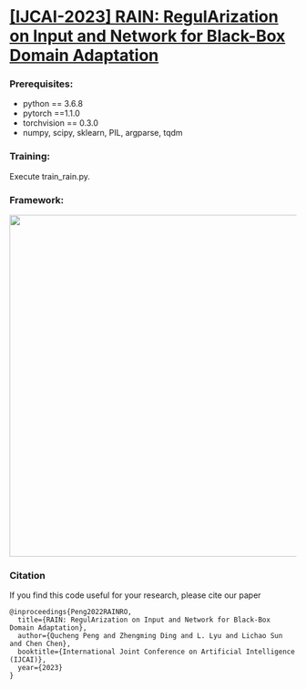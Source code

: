 # [**[IJCAI-2023] RAIN: RegulArization on Input and Network for Black-Box Domain Adaptation**](https://arxiv.org/abs/2208.10531)



### Prerequisites:
- python == 3.6.8
- pytorch ==1.1.0
- torchvision == 0.3.0
- numpy, scipy, sklearn, PIL, argparse, tqdm


### Training:
Execute train_rain.py.

### Framework:  

<img src="figs/shot.jpg" width="600"/>

### Citation

If you find this code useful for your research, please cite our paper

```
@inproceedings{Peng2022RAINRO,
  title={RAIN: RegulArization on Input and Network for Black-Box Domain Adaptation},
  author={Qucheng Peng and Zhengming Ding and L. Lyu and Lichao Sun and Chen Chen},
  booktitle={International Joint Conference on Artificial Intelligence (IJCAI)}, 
  year={2023}
}
```

	
